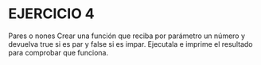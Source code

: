 # EJERCICIO 4
Pares o nones
Crear una función que reciba por parámetro un número y devuelva true si es par y false si es impar.
Ejecutala e imprime el resultado para comprobar que funciona.